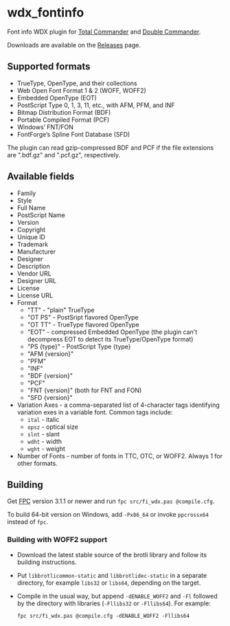 # wdx_fontinfo

Font info WDX plugin for [Total Commander] and [Double Commander].

Downloads are available on the
[Releases](https://github.com/danpla/wdx_fontinfo/releases/latest)
page.

[Total Commander]: http://www.ghisler.com/
[Double Commander]: http://doublecmd.sourceforge.net/


## Supported formats

* TrueType, OpenType, and their collections
* Web Open Font Format 1 & 2 (WOFF, WOFF2)
* Embedded OpenType (EOT)
* PostScript Type 0, 1, 3, 11, etc., with AFM, PFM, and INF
* Bitmap Distribution Format (BDF)
* Portable Compiled Format (PCF)
* Windows’ FNT/FON
* FontForge’s Spline Font Database (SFD)

The plugin can read gzip-compressed BDF and PCF if the file extensions
are ".bdf.gz" and ".pcf.gz", respectively.


## Available fields

* Family
* Style
* Full Name
* PostScript Name
* Version
* Copyright
* Unique ID
* Trademark
* Manufacturer
* Designer
* Description
* Vendor URL
* Designer URL
* License
* License URL
* Format
    * "TT" - "plain" TrueType
    * "OT PS" - PostSript flavored OpenType
    * "OT TT" - TrueType flavored OpenType
    * "EOT" - compressed Embedded OpenType (the plugin can't
      decompress EOT to detect its TrueType/OpenType format)
    * "PS {type}" - PostScript Type {type}
    * "AFM {version}"
    * "PFM"
    * "INF"
    * "BDF {version}"
    * "PCF"
    * "FNT {version}" (both for FNT and FON)
    * "SFD {version}"
* Variation Axes - a comma-separated list of 4-character tags
  identifying variation exes in a variable font. Common tags include:
    * `ital` - italic
    * `opsz` - optical size
    * `slnt` - slant
    * `wdht` - width
    * `wght` - weight
* Number of Fonts - number of fonts in TTC, OTC, or WOFF2. Always 1
  for other formats.


## Building

Get [FPC](https://www.freepascal.org/) version 3.1.1 or newer and run
`fpc src/fi_wdx.pas @compile.cfg`.

To build 64-bit version on Windows, add `-Px86_64` or invoke
`ppcrossx64` instead of `fpc`.

### Building with WOFF2 support

*   Download the latest stable source of the brotli library and
    follow its building instructions.

*   Put `libbrotlicommon-static` and `libbrotlidec-static` in a
    separate directory, for example `libs32` or `libs64`, depending on
    the target.

*   Compile in the usual way, but append `-dENABLE_WOFF2` and `-Fl`
    followed by the directory with libraries (`-Fllibs32` or
    `-Fllibs64`). For example:

        fpc src/fi_wdx.pas @compile.cfg -dENABLE_WOFF2 -Fllibs64
